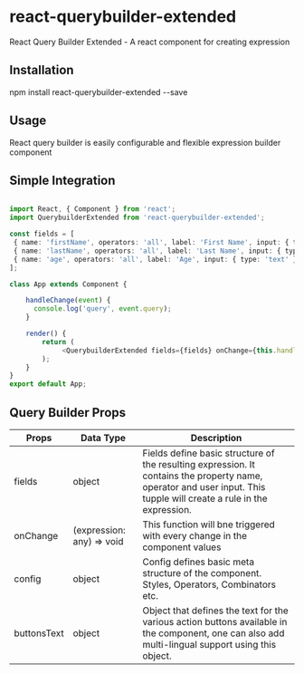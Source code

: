 # react-querybuilder-extended
React Query Builder Extended - A react component for creating expression

## Installation

npm install react-querybuilder-extended --save

## Usage

React query builder is easily configurable and flexible expression builder component

## Simple Integration

```typescript

import React, { Component } from 'react';
import QuerybuilderExtended from 'react-querybuilder-extended';

const fields = [
 { name: 'firstName', operators: 'all', label: 'First Name', input: { type: 'text' } },
 { name: 'lastName', operators: 'all', label: 'Last Name', input: { type: 'text' } },
 { name: 'age', operators: 'all', label: 'Age', input: { type: 'text' } },
];

class App extends Component {

    handleChange(event) {
      console.log('query', event.query);
    }

    render() {
        return (
             <QuerybuilderExtended fields={fields} onChange={this.handleChange} />
        );
    }
}
export default App;

```

## Query Builder Props

| Props         | Data Type           | Description  |
| ------------- |-------------| -----|
| fields      | object | Fields define basic structure of the resulting expression. It contains the property name, operator and user input. This tupple will create a rule in the expression. |
| onChange      | (expression: any) => void       | This function will bne triggered with every change in the component values |
| config | object      | Config defines basic meta structure of the component. Styles, Operators, Combinators etc. |
| buttonsText | object | Object that defines the text for the various action buttons available in the component, one can also add multi-lingual support using this object. |


